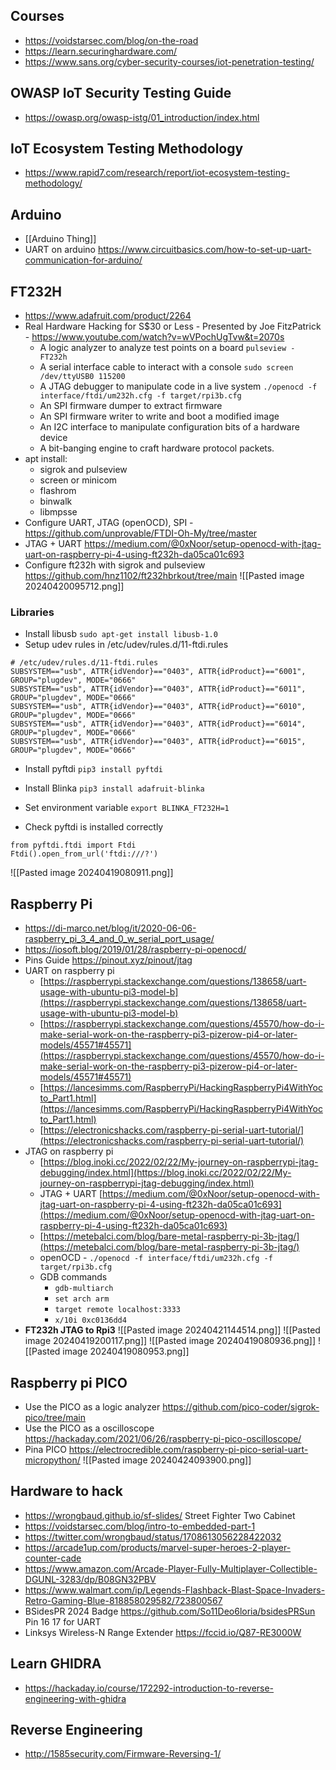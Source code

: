 ## Courses 

- https://voidstarsec.com/blog/on-the-road
- https://learn.securinghardware.com/
- https://www.sans.org/cyber-security-courses/iot-penetration-testing/
## OWASP IoT Security Testing Guide

- https://owasp.org/owasp-istg/01_introduction/index.html

## IoT Ecosystem Testing Methodology

- https://www.rapid7.com/research/report/iot-ecosystem-testing-methodology/
## Arduino

- [[Arduino Thing]]
- UART on arduino https://www.circuitbasics.com/how-to-set-up-uart-communication-for-arduino/
## FT232H

- https://www.adafruit.com/product/2264
- Real Hardware Hacking for S$30 or Less - Presented by Joe FitzPatrick - https://www.youtube.com/watch?v=wVPochUgTvw&t=2070s
	- A logic analyzer to analyze test points on a board `pulseview - FT232h`
	- A serial interface cable to interact with a console `sudo screen /dev/ttyUSB0 115200` 
	- A JTAG debugger to manipulate code in a live system `./openocd -f interface/ftdi/um232h.cfg -f target/rpi3b.cfg`
	- An SPI firmware dumper to extract firmware
	- An SPI firmware writer to write and boot a modified image
	- An I2C interface to manipulate configuration bits of a hardware device
	- A bit-banging engine to craft hardware protocol packets.
- apt install:
	- sigrok and pulseview
	- screen or minicom
	- flashrom
	- binwalk
	- libmpsse
- Configure UART, JTAG (openOCD), SPI - https://github.com/unprovable/FTDI-Oh-My/tree/master
- JTAG + UART https://medium.com/@0xNoor/setup-openocd-with-jtag-uart-on-raspberry-pi-4-using-ft232h-da05ca01c693
- Configure ft232h with sigrok and pulseview https://github.com/hnz1102/ft232hbrkout/tree/main
![[Pasted image 20240420095712.png]]
### Libraries

- Install libusb
`sudo apt-get install libusb-1.0`
- Setup udev rules in /etc/udev/rules.d/11-ftdi.rules 
```
# /etc/udev/rules.d/11-ftdi.rules
SUBSYSTEM=="usb", ATTR{idVendor}=="0403", ATTR{idProduct}=="6001", GROUP="plugdev", MODE="0666"
SUBSYSTEM=="usb", ATTR{idVendor}=="0403", ATTR{idProduct}=="6011", GROUP="plugdev", MODE="0666"
SUBSYSTEM=="usb", ATTR{idVendor}=="0403", ATTR{idProduct}=="6010", GROUP="plugdev", MODE="0666"
SUBSYSTEM=="usb", ATTR{idVendor}=="0403", ATTR{idProduct}=="6014", GROUP="plugdev", MODE="0666"
SUBSYSTEM=="usb", ATTR{idVendor}=="0403", ATTR{idProduct}=="6015", GROUP="plugdev", MODE="0666"
```

- Install pyftdi
`pip3 install pyftdi`

- Install Blinka
`pip3 install adafruit-blinka`

- Set environment variable
`export BLINKA_FT232H=1`

- Check pyftdi is installed correctly
```
from pyftdi.ftdi import Ftdi
Ftdi().open_from_url('ftdi:///?')
```

![[Pasted image 20240419080911.png]]
## Raspberry Pi
- https://di-marco.net/blog/it/2020-06-06-raspberry_pi_3_4_and_0_w_serial_port_usage/
- https://iosoft.blog/2019/01/28/raspberry-pi-openocd/
- Pins Guide https://pinout.xyz/pinout/jtag
- UART on raspberry pi
    - [https://raspberrypi.stackexchange.com/questions/138658/uart-usage-with-ubuntu-pi3-model-b](https://raspberrypi.stackexchange.com/questions/138658/uart-usage-with-ubuntu-pi3-model-b)
    - [https://raspberrypi.stackexchange.com/questions/45570/how-do-i-make-serial-work-on-the-raspberry-pi3-pizerow-pi4-or-later-models/45571#45571](https://raspberrypi.stackexchange.com/questions/45570/how-do-i-make-serial-work-on-the-raspberry-pi3-pizerow-pi4-or-later-models/45571#45571)
    - [https://lancesimms.com/RaspberryPi/HackingRaspberryPi4WithYocto_Part1.html](https://lancesimms.com/RaspberryPi/HackingRaspberryPi4WithYocto_Part1.html)
    - [https://electronicshacks.com/raspberry-pi-serial-uart-tutorial/](https://electronicshacks.com/raspberry-pi-serial-uart-tutorial/)
- JTAG on raspberry pi
    - [https://blog.inoki.cc/2022/02/22/My-journey-on-raspberrypi-jtag-debugging/index.html](https://blog.inoki.cc/2022/02/22/My-journey-on-raspberrypi-jtag-debugging/index.html)
    - JTAG + UART [https://medium.com/@0xNoor/setup-openocd-with-jtag-uart-on-raspberry-pi-4-using-ft232h-da05ca01c693](https://medium.com/@0xNoor/setup-openocd-with-jtag-uart-on-raspberry-pi-4-using-ft232h-da05ca01c693)
    - [https://metebalci.com/blog/bare-metal-raspberry-pi-3b-jtag/](https://metebalci.com/blog/bare-metal-raspberry-pi-3b-jtag/)
    - openOCD - `./openocd -f interface/ftdi/um232h.cfg -f target/rpi3b.cfg`
	- GDB commands
		- `gdb-multiarch`
		- `set arch arm`
		- `target remote localhost:3333`
		- `x/10i 0xc0136dd4`
- **FT232h JTAG to Rpi3**
![[Pasted image 20240421144514.png]]
![[Pasted image 20240419200117.png]]
![[Pasted image 20240419080936.png]]
![[Pasted image 20240419080953.png]]

## Raspberry pi PICO

- Use the PICO as a logic analyzer https://github.com/pico-coder/sigrok-pico/tree/main
- Use the PICO as a oscilloscope https://hackaday.com/2021/06/26/raspberry-pi-pico-oscilloscope/
- Pina PICO https://electrocredible.com/raspberry-pi-pico-serial-uart-micropython/
![[Pasted image 20240424093900.png]]
## Hardware to hack

- https://wrongbaud.github.io/sf-slides/ Street Fighter Two Cabinet
- https://voidstarsec.com/blog/intro-to-embedded-part-1
- https://twitter.com/wrongbaud/status/1708613056228422032
- https://arcade1up.com/products/marvel-super-heroes-2-player-counter-cade
- https://www.amazon.com/Arcade-Player-Fully-Multiplayer-Collectible-DGUNL-3283/dp/B08GN32PBV
- https://www.walmart.com/ip/Legends-Flashback-Blast-Space-Invaders-Retro-Gaming-Blue-818858029582/723800567
- BSidesPR 2024 Badge https://github.com/So11Deo6loria/bsidesPRSun Pin 16 17  for UART
- Linksys Wireless-N Range Extender https://fccid.io/Q87-RE3000W

## Learn GHIDRA

- https://hackaday.io/course/172292-introduction-to-reverse-engineering-with-ghidra

## Reverse Engineering

- http://1585security.com/Firmware-Reversing-1/